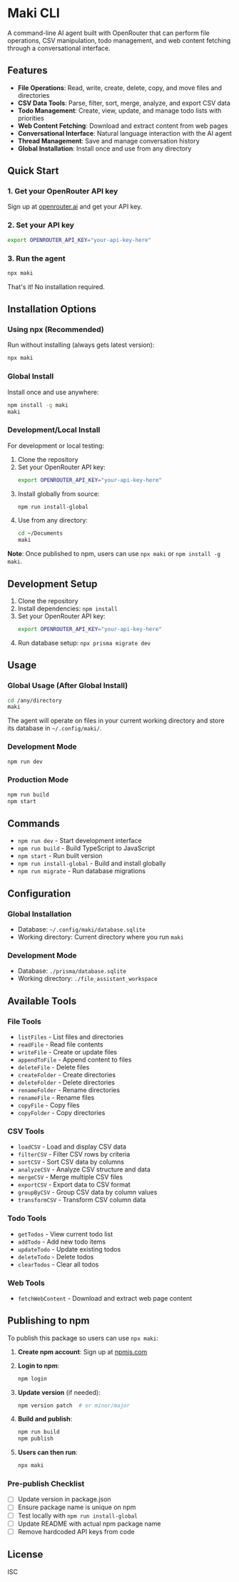 # Maki CLI

A command-line AI agent built with OpenRouter that can perform file operations, CSV manipulation, todo management, and web content fetching through a conversational interface.

## Features

- **File Operations**: Read, write, create, delete, copy, and move files and directories
- **CSV Data Tools**: Parse, filter, sort, merge, analyze, and export CSV data
- **Todo Management**: Create, view, update, and manage todo lists with priorities
- **Web Content Fetching**: Download and extract content from web pages
- **Conversational Interface**: Natural language interaction with the AI agent
- **Thread Management**: Save and manage conversation history
- **Global Installation**: Install once and use from any directory

## Quick Start

### 1. Get your OpenRouter API key
Sign up at [openrouter.ai](https://openrouter.ai) and get your API key.

### 2. Set your API key
```bash
export OPENROUTER_API_KEY="your-api-key-here"
```

### 3. Run the agent
```bash
npx maki
```

That's it! No installation required.

## Installation Options

### Using npx (Recommended)
Run without installing (always gets latest version):
```bash
npx maki
```

### Global Install
Install once and use anywhere:
```bash
npm install -g maki
maki
```

### Development/Local Install

For development or local testing:

1. Clone the repository
2. Set your OpenRouter API key:
   ```bash
   export OPENROUTER_API_KEY="your-api-key-here"
   ```
3. Install globally from source:
   ```bash
   npm run install-global
   ```
4. Use from any directory:
   ```bash
   cd ~/Documents
   maki
   ```

**Note**: Once published to npm, users can use `npx maki` or `npm install -g maki`.

## Development Setup

1. Clone the repository
2. Install dependencies: `npm install`
3. Set your OpenRouter API key:
   ```bash
   export OPENROUTER_API_KEY="your-api-key-here"
   ```
4. Run database setup: `npx prisma migrate dev`

## Usage

### Global Usage (After Global Install)
```bash
cd /any/directory
maki
```

The agent will operate on files in your current working directory and store its database in `~/.config/maki/`.

### Development Mode
```bash
npm run dev
```

### Production Mode
```bash
npm run build
npm start
```

## Commands

- `npm run dev` - Start development interface
- `npm run build` - Build TypeScript to JavaScript
- `npm start` - Run built version
- `npm run install-global` - Build and install globally
- `npm run migrate` - Run database migrations

## Configuration

### Global Installation
- Database: `~/.config/maki/database.sqlite`
- Working directory: Current directory where you run `maki`

### Development Mode
- Database: `./prisma/database.sqlite`
- Working directory: `./file_assistant_workspace`

## Available Tools

### File Tools
- `listFiles` - List files and directories
- `readFile` - Read file contents
- `writeFile` - Create or update files
- `appendToFile` - Append content to files
- `deleteFile` - Delete files
- `createFolder` - Create directories
- `deleteFolder` - Delete directories
- `renameFolder` - Rename directories
- `renameFile` - Rename files
- `copyFile` - Copy files
- `copyFolder` - Copy directories

### CSV Tools
- `loadCSV` - Load and display CSV data
- `filterCSV` - Filter CSV rows by criteria
- `sortCSV` - Sort CSV data by columns
- `analyzeCSV` - Analyze CSV structure and data
- `mergeCSV` - Merge multiple CSV files
- `exportCSV` - Export data to CSV format
- `groupByCSV` - Group CSV data by column values
- `transformCSV` - Transform CSV column data

### Todo Tools
- `getTodos` - View current todo list
- `addTodo` - Add new todo items
- `updateTodo` - Update existing todos
- `deleteTodo` - Delete todos
- `clearTodos` - Clear all todos

### Web Tools
- `fetchWebContent` - Download and extract web page content

## Publishing to npm

To publish this package so users can use `npx maki`:

1. **Create npm account**: Sign up at [npmjs.com](https://npmjs.com)

2. **Login to npm**:
   ```bash
   npm login
   ```

3. **Update version** (if needed):
   ```bash
   npm version patch  # or minor/major
   ```

4. **Build and publish**:
   ```bash
   npm run build
   npm publish
   ```

5. **Users can then run**:
   ```bash
   npx maki
   ```

### Pre-publish Checklist

- [ ] Update version in package.json
- [ ] Ensure package name is unique on npm
- [ ] Test locally with `npm run install-global`
- [ ] Update README with actual npm package name
- [ ] Remove hardcoded API keys from code

## License

ISC